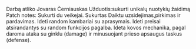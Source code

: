 Darbą atliko Jovaras Černiauskas 
Užduotis:sukurti unikalų nuotykių žaidimą
Patch notes:
Sukurti du veikejai. 
Sukurtas Daiktu uzsidejimas,pirkimas ir pardavimas.
Ideti random kambariai su aprasymais.
Ideti preisai atsirandantys su random funkcijos pagalba.
Ideta kovos mechanika, pagal daroma ataka su ginklu (damage) ir minusuojant prieso apsaugus taskus (defense).
